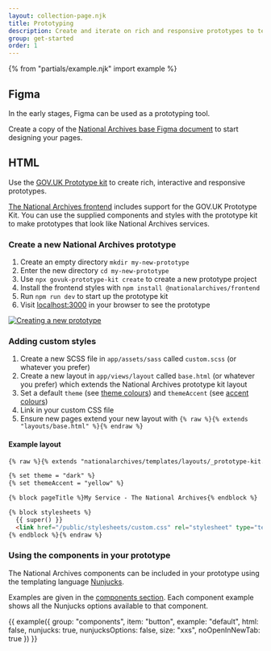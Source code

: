 ```yaml
---
layout: collection-page.njk
title: Prototyping
description: Create and iterate on rich and responsive prototypes to test your assumptions.
group: get-started
order: 1
---
```


{% from "partials/example.njk" import example %}

## Figma

In the early stages, Figma can be used as a prototyping tool.

Create a copy of the [National Archives base Figma document](https://www.figma.com/file/ZkJT4CzafD7t5nU1qN8non/Desktop%2C-tablet-and-mobile?type=design&node-id=1%3A84&mode=design&t=6Yg92HAGeqPDDhNM-1) to start designing your pages.

## HTML

Use the [GOV.UK Prototype kit](https://prototype-kit.service.gov.uk/docs/) to create rich, interactive and responsive prototypes.

[The National Archives frontend](https://github.com/nationalarchives/tna-frontend) includes support for the GOV.UK Prototype Kit. You can use the supplied components and styles with the prototype kit to make prototypes that look like National Archives services.

### Create a new National Archives prototype

1. Create an empty directory `mkdir my-new-prototype`
1. Enter the new directory `cd my-new-prototype`
1. Use `npx govuk-prototype-kit create` to create a new prototype project
1. Install the frontend styles with `npm install @nationalarchives/frontend`
1. Run `npm run dev` to start up the prototype kit
1. Visit [localhost:3000](http://localhost:3000) in your browser to see the prototype

[![Creating a new prototype](https://asciinema.org/a/618385.svg)](https://asciinema.org/a/618385)

### Adding custom styles

1. Create a new SCSS file in `app/assets/sass` called `custom.scss` (or whatever you prefer)
1. Create a new layout in `app/views/layout` called `base.html` (or whatever you prefer) which extends the National Archives prototype kit layout
1. Set a default `theme` (see [theme colours](../../styles/colours/#theme-colours)) and `themeAccent` (see [accent colours](../../styles/colours/#accent-colours))
1. Link in your custom CSS file
1. Ensure new pages extend your new layout with `{% raw %}{% extends "layouts/base.html" %}{% endraw %}`

#### Example layout

```html
{% raw %}{% extends "nationalarchives/templates/layouts/_prototype-kit.njk" %}

{% set theme = "dark" %}
{% set themeAccent = "yellow" %}

{% block pageTitle %}My Service - The National Archives{% endblock %}

{% block stylesheets %}
  {{ super() }}
  <link href="/public/stylesheets/custom.css" rel="stylesheet" type="text/css" />
{% endblock %}{% endraw %}
```

### Using the components in your prototype

The National Archives components can be included in your prototype using the templating language [Nunjucks](https://mozilla.github.io/nunjucks/).

Examples are given in the [components section](../../components/). Each component example shows all the Nunjucks options available to that component.

{{ example({ group: "components", item: "button", example: "default", html: false, nunjucks: true, nunjucksOptions: false, size: "xxs", noOpenInNewTab: true }) }}
